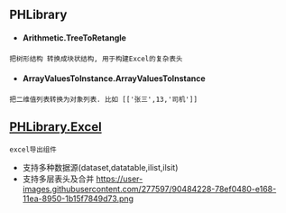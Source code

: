 ## PHLibrary
 
- #### Arithmetic.TreeToRetangle
```把树形结构 转换成块状结构, 用于构建Excel的复杂表头```

- #### ArrayValuesToInstance.ArrayValuesToInstance
```
把二维值列表转换为对象列表. 比如 [['张三',13,'司机']]
```

## [PHLibrary.Excel ](https://github.com/phiree/PHLibrary/blob/master/PHLibrary.ExcelExport/readme.md/)
```excel导出组件```
- 支持多种数据源(dataset,datatable,ilist<T>,ilsit<anonymous>)
- 支持多层表头及合并
 https://user-images.githubusercontent.com/277597/90484228-78ef0480-e168-11ea-8950-1b15f7849d73.png
